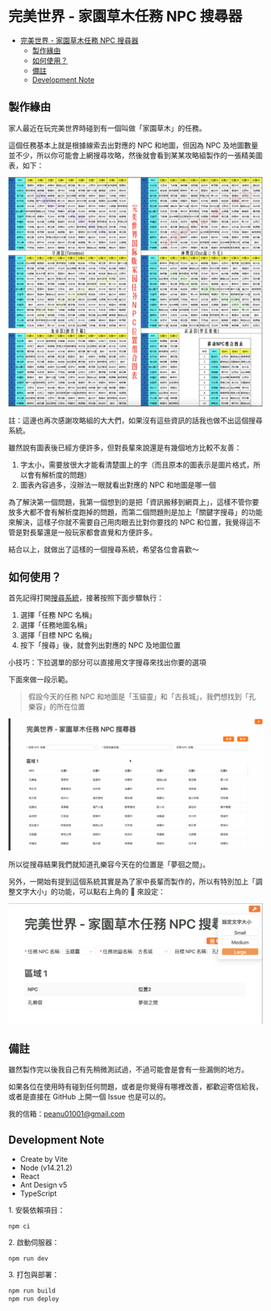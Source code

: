 # 完美世界 - 家園草木任務 NPC 搜尋器

- [完美世界 - 家園草木任務 NPC 搜尋器](#完美世界---家園草木任務-npc-搜尋器)
  - [製作緣由](#製作緣由)
  - [如何使用？](#如何使用)
  - [備註](#備註)
  - [Development Note](#development-note)

## 製作緣由

家人最近在玩完美世界時碰到有一個叫做「家園草木」的任務。

這個任務基本上就是根據線索去出對應的 NPC 和地圖，但因為 NPC 及地圖數量並不少，所以你可能會上網搜尋攻略，然後就會看到某某攻略組製作的一張精美圖表，如下：

![家園草木 NPC 位置圖表](/README-images/search-table.png)

註：這邊也再次感謝攻略組的大大們，如果沒有這些資訊的話我也做不出這個搜尋系統。

雖然說有圖表後已經方便許多，但對長輩來說還是有幾個地方比較不友善：

1. 字太小，需要放很大才能看清楚圖上的字（而且原本的圖表示是圖片格式，所以會有解析度的問題）
2. 圖表內容過多，沒辦法一眼就看出對應的 NPC 和地圖是哪一個

為了解決第一個問題，我第一個想到的是把「資訊搬移到網頁上」，這樣不管你要放多大都不會有解析度跑掉的問題，而第二個問題則是加上「關鍵字搜尋」的功能來解決，這樣子你就不需要自己用肉眼去比對你要找的 NPC 和位置，我覺得這不管是對長輩還是一般玩家都會直覺和方便許多。

結合以上，就做出了這樣的一個搜尋系統，希望各位會喜歡～

## 如何使用？

首先記得打開[搜尋系統](https://jubeatt.github.io/perfect-world-npc-search-system/)，接著按照下面步驟執行：

1. 選擇「任務 NPC 名稱」
2. 選擇「任務地圖名稱」
3. 選擇「目標 NPC 名稱」
4. 按下「搜尋」後，就會列出對應的 NPC 及地圖位置

小技巧：下拉選單的部分可以直接用文字搜尋來找出你要的選項

下面來做一段示範。

> 假設今天的任務 NPC 和地圖是「玉貓靈」和「古長城」，我們想找到「孔樂容」的所在位置

![示範](README-images/demo.gif)

所以從搜尋結果我們就知道孔樂容今天在的位置是「夢徊之間」。

另外，一開始有提到這個系統其實是為了家中長輩而製作的，所以有特別加上「調整文字大小」的功能，可以點右上角的 🔧 來設定：

![設定文字大小示意](README-images/tool.png)

## 備註

雖然製作完以後我自己有先稍微測試過，不過可能會是會有一些漏側的地方。

如果各位在使用時有碰到任何問題，或者是你覺得有哪裡改善，都歡迎寄信給我，或者是直接在 GitHub 上開一個 Issue 也是可以的。

我的信箱：peanu01001@gmail.com

## Development Note

- Create by Vite
- Node (v14.21.2)
- React
- Ant Design v5
- TypeScript

1\. 安裝依賴項目：

```
npm ci
```

2\. 啟動伺服器：

```
npm run dev
```

3\. 打包與部署：

```
npm run build
npm run deploy
```
